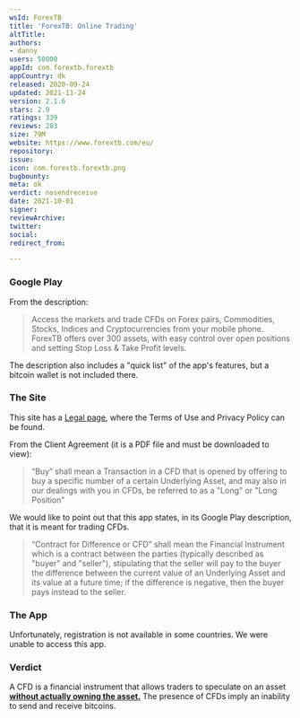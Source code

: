 ```yaml
---
wsId: ForexTB
title: 'ForexTB: Online Trading'
altTitle: 
authors:
- danny
users: 50000
appId: com.forextb.forextb
appCountry: dk
released: 2020-09-24
updated: 2021-11-24
version: 2.1.6
stars: 2.9
ratings: 339
reviews: 283
size: 79M
website: https://www.forextb.com/eu/
repository: 
issue: 
icon: com.forextb.forextb.png
bugbounty: 
meta: ok
verdict: nosendreceive
date: 2021-10-01
signer: 
reviewArchive: 
twitter: 
social: 
redirect_from: 

---
```


### Google Play
From the description:
> Access the markets and trade CFDs on Forex pairs, Commodities, Stocks, Indices and Cryptocurrencies from your mobile phone. ForexTB offers over 300 assets, with easy control over open positions and setting Stop Loss & Take Profit levels.

The description also includes a "quick list" of the app's features, but a bitcoin wallet is not included there.

### The Site
This site has a [Legal page](https://www.forextb.com/eu/legal/), where the Terms of Use and Privacy Policy can be found. 

From the Client Agreement (it is a PDF file and must be downloaded to view):

> “Buy” shall mean a Transaction in a CFD that is opened by offering to buy a specific number of a certain Underlying Asset, and may also in our dealings with you in CFDs, be referred to as a "Long" or "Long Position"


We would like to point out that this app states, in its Google Play description, that it is meant for trading CFDs.
 
> “Contract for Difference or CFD” shall mean the Financial Instrument which is a contract between the parties (typically described as "buyer" and "seller"), stipulating that the seller will pay to the buyer the difference between the current value of an Underlying Asset and its value at a future time; if the difference is negative, then the buyer pays instead to the seller.

### The App
Unfortunately, registration is not available in some countries. We were unable to access this app.

### Verdict
A CFD is a financial instrument that allows traders to speculate on an asset __[without actually owning the asset.](https://www.investopedia.com/articles/stocks/09/trade-a-cfd.asp)__ The presence of CFDs imply an inability to send and receive bitcoins.
